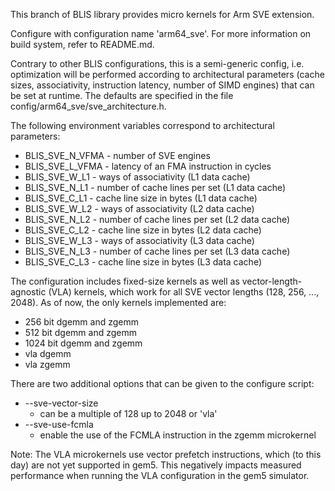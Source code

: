 This branch of BLIS library provides micro kernels for Arm SVE extension.

Configure with configuration name 'arm64_sve'. For more information on build system,
refer to README.md.

Contrary to other BLIS configurations, this is a semi-generic config, i.e. optimization will be performed according to architectural parameters (cache sizes, associativity, instruction latency, number of SIMD engines) that can be set at runtime. The defaults are specified in the file config/arm64_sve/sve_architecture.h.

The following environment variables correspond to architectural parameters:
 - BLIS_SVE_N_VFMA - number of SVE engines
 - BLIS_SVE_L_VFMA - latency of an FMA instruction in cycles
 - BLIS_SVE_W_L1 - ways of associativity (L1 data cache)
 - BLIS_SVE_N_L1 - number of cache lines per set (L1 data cache)
 - BLIS_SVE_C_L1 - cache line size in bytes (L1 data cache)
 - BLIS_SVE_W_L2 - ways of associativity (L2 data cache)
 - BLIS_SVE_N_L2 - number of cache lines per set (L2 data cache)
 - BLIS_SVE_C_L2 - cache line size in bytes (L2 data cache)
 - BLIS_SVE_W_L3 - ways of associativity (L3 data cache)
 - BLIS_SVE_N_L3 - number of cache lines per set (L3 data cache)
 - BLIS_SVE_C_L3 - cache line size in bytes (L3 data cache)

The configuration includes fixed-size kernels as well as vector-length-agnostic (VLA) kernels, which work for all SVE vector lengths (128, 256, ..., 2048). As of now, the only kernels implemented are:
 - 256 bit dgemm and zgemm
 - 512 bit dgemm and zgemm
 - 1024 bit dgemm and zgemm
 - vla dgemm
 - vla zgemm

There are two additional options that can be given to the configure script:
 - --sve-vector-size
   - can be a multiple of 128 up to 2048 or 'vla'
 - --sve-use-fcmla
   - enable the use of the FCMLA instruction in the zgemm microkernel

Note: 
The VLA microkernels use vector prefetch instructions, which (to this day) are
not yet supported in gem5. This negatively impacts measured performance when
running the VLA configuration in the gem5 simulator.

